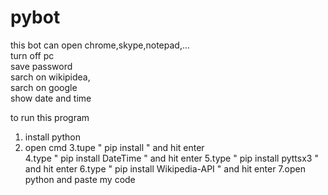 # pybot
this bot can open chrome,skype,notepad,...            
turn off pc             
save password        
sarch on wikipidea,        
sarch  on google        
show date and time                                             

to run this program 
1. install python
2. open cmd
3.tupe   " pip install                 "    and hit enter  
4.type   " pip install DateTime        "     and hit enter
5.type   " pip install pyttsx3         "     and hit enter 
6.type   " pip install Wikipedia-API   "     and hit enter
7.open python and paste my code 
